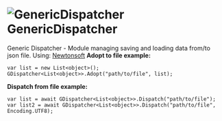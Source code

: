 # ![GenericDispatcher](https://i.imgur.com/VmMlMrm.png)GenericDispatcher
Generic Dispatcher - Module managing saving and loading data from/to json file.
Using: [Newtonsoft](https://www.newtonsoft.com/json)
**Adopt to file example:**

    var list = new List<object>();
    GDispatcher<List<object>>.Adopt("path/to/file", list);

**Dispatch from file example:**

    var list = await GDispatcher<List<object>>.Dispatch("path/to/file");
    var list2 = await GDispatcher<List<object>>.Dispatch("path/to/file", Encoding.UTF8);
